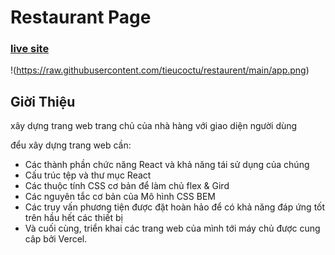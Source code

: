 # Restaurant Page 
### [live site](https://restaurant-9bv7oh1x2-tieucoctu.vercel.app/)

!(https://raw.githubusercontent.com/tieucoctu/restaurent/main/app.png)

## Giời Thiệu
xây dựng trang web trang chủ của nhà hàng với giao diện người dùng

đểu xây dựng trang web cần:
- Các thành phần chức năng React và khả năng tái sử dụng của chúng
- Cấu trúc tệp và thư mục React
- Các thuộc tính CSS cơ bản để làm chủ flex & Gird 
- Các nguyên tắc cơ bản của Mô hình CSS BEM
- Các truy vấn phương tiện được đặt hoàn hảo để có khả năng đáp ứng tốt trên hầu hết các thiết bị
- Và cuối cùng, triển khai các trang web của mình tới máy chủ được cung câp bởi Vercel.
